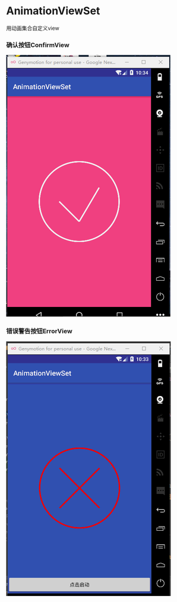 # AnimationViewSet
用动画集合自定义view

### 确认按钮ConfirmView


![](https://github.com/minminaya/AnimationViewSet/blob/master/gif/aa.gif?raw=true)

### 错误警告按钮ErrorView

![](https://github.com/minminaya/AnimationViewSet/blob/master/gif/bbb.gif?raw=true)
